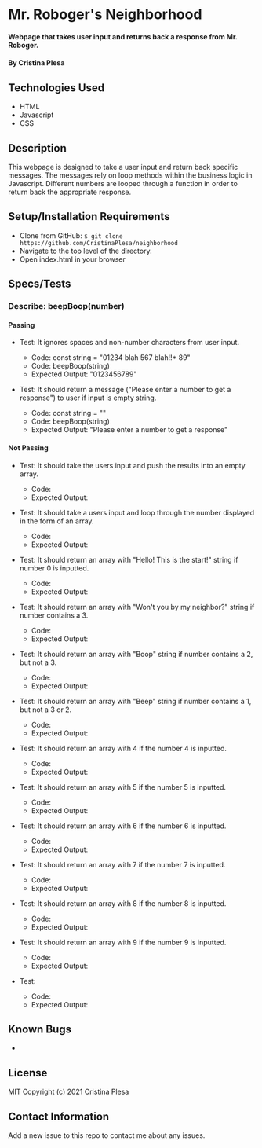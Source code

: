 # Mr. Roboger's Neighborhood

#### Webpage that takes user input and returns back a response from Mr. Roboger.

#### By Cristina Plesa

## Technologies Used

* HTML
* Javascript
* CSS

## Description

This webpage is designed to take a user input and return back specific messages. The messages rely on loop methods within the business logic in Javascript. Different numbers are looped through a function in order to return back the appropriate response.

## Setup/Installation Requirements

* Clone from GitHub: `$ git clone https://github.com/CristinaPlesa/neighborhood`
* Navigate to the top level of the directory.
* Open index.html in your browser

## Specs/Tests

### Describe: beepBoop(number)

#### Passing

* Test: It ignores spaces and non-number characters from user input.
  * Code: const string = "01234 blah 567 blah!!* 89"
  * Code: beepBoop(string)
  * Expected Output: "0123456789"

* Test: It should return a message ("Please enter a number to get a response") to user if input is empty string.
  * Code: const string = ""
  * Code: beepBoop(string)
  * Expected Output: "Please enter a number to get a response"

#### Not Passing

<!-- * Test: It receives a text string from a user and coverts it to a integar.
  * Code: 
  * Expected Output: -->

* Test: It should take the users input and push the results into an empty array.
  * Code: 
  * Expected Output:

* Test: It should take a users input and loop through the number displayed in the form of an array.
  * Code: 
  * Expected Output:

* Test: It should return an array with "Hello! This is the start!" string if number 0 is inputted.
  * Code: 
  * Expected Output:

* Test: It should return an array with "Won't you by my neighbor?" string if number contains a 3.
  * Code: 
  * Expected Output:

* Test: It should return an array with "Boop" string if number contains a 2, but not a 3.
  * Code: 
  * Expected Output:

* Test: It should return an array with "Beep" string if number contains a 1, but not a 3 or 2.
  * Code: 
  * Expected Output:

* Test: It should return an array with 4 if the number 4 is inputted.
  * Code: 
  * Expected Output:

* Test: It should return an array with 5 if the number 5 is inputted.
  * Code: 
  * Expected Output:

* Test: It should return an array with 6 if the number 6 is inputted.
  * Code: 
  * Expected Output:

* Test: It should return an array with 7 if the number 7 is inputted.
  * Code: 
  * Expected Output:

* Test: It should return an array with 8 if the number 8 is inputted.
  * Code: 
  * Expected Output:

* Test: It should return an array with 9 if the number 9 is inputted.
  * Code: 
  * Expected Output:

* Test: 
  * Code: 
  * Expected Output:

## Known Bugs

* 

## License

MIT Copyright (c) 2021 Cristina Plesa

## Contact Information

Add a new issue to this repo to contact me about any issues.